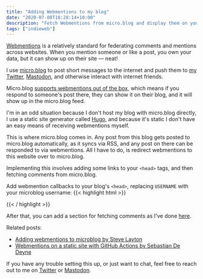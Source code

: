 ```yaml
---
title: "Adding Webmentions to my blog"
date: "2020-07-08T18:28:14+10:00"
description: "Fetch Webmentions from micro.blog and display them on your blog"
tags: ["indieweb"]
---
```


[Webmentions](https://indieweb.org/Webmention) is a relatively standard for federating comments and mentions across websites. When you mention someone or like a post, you own your data, but it can show up on their site — neat!

I use [micro.blog](https://micro.blog) to post short messages to the internet and push them to [my Twitter](https://twitter.com/hugojmd), [Mastodon](https://melb.social/@hugo), and otherwise interact with internet friends.

Micro.blog [supports webmentions out of the box](https://help.micro.blog/2017/webmention/), which means if you respond to someone's post there, they can show it on their blog, and it will show up in the micro.blog feed.

I'm in an odd situation because I don't host my blog with micro.blog directly, I use a static site generator called [Hugo](https://gohugo.io/), and because it's static I don't have an easy means of receiving webmentions myself.

This is where micro.blog comes in. Any post from this blog gets posted to micro.blog automatically, as it syncs via RSS, and any post on there can be responded to via webmentions. All I have to do, is redirect webmentions to this website over to micro.blog.

Implementing this involves adding some links to your `<head>` tags, and then fetching comments from micro.blog.

Add webmention callbacks to your blog's `<head>`, replacing `USERNAME` with your microblog username:
{{< highlight html >}}
<link href="https://micro.blog/USERNAME" rel="me" />
<link rel="webmention" href="https://micro.blog/webmention" />
<link rel="authorization_endpoint" href="https://micro.blog/indieauth/auth" />
<link rel="token_endpoint" href="https://micro.blog/indieauth/token" />
{{< / highlight >}}

After that, you can add a section for fetching comments as I've done [here](https://github.com/hugomd/blog/blob/97143d2bf7d2f7142632e9b970cb94c50bb948e1/layouts/partials/comments.html#L54-L78).

Related posts:

* [Adding webmentions to microblog by Steve Layton](https://shindakun.dev/posts/adding-webmentions-to-microblog/)
* [Webmentions on a static site with GitHub Actions by Sebastian De Deyne](https://sebastiandedeyne.com/webmentions-on-a-static-site-with-github-actions/)

If you have any trouble setting this up, or just want to chat, feel free to reach out to me on [Twitter](https://twitter.com/hugojmd) or [Mastodon](https://melb.social/@hugo).

